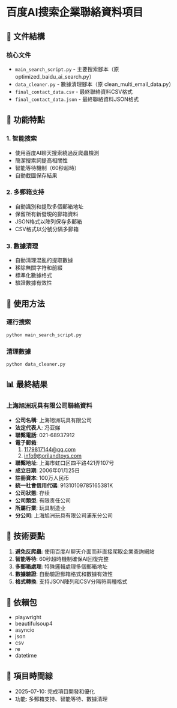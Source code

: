# 百度AI搜索企業聯絡資料項目

## 📁 文件結構

### 核心文件
- `main_search_script.py` - 主要搜索腳本（原 optimized_baidu_ai_search.py）
- `data_cleaner.py` - 數據清理腳本（原 clean_multi_email_data.py）
- `final_contact_data.csv` - 最終聯絡資料CSV格式
- `final_contact_data.json` - 最終聯絡資料JSON格式

## 🎯 功能特點

### 1. 智能搜索
- 使用百度AI聊天搜索繞過反爬蟲檢測
- 簡潔搜索詞提高相關性
- 智能等待機制（60秒超時）
- 自動截圖保存結果

### 2. 多郵箱支持
- 自動識別和提取多個郵箱地址
- 保留所有新發現的郵箱資料
- JSON格式以陣列保存多郵箱
- CSV格式以分號分隔多郵箱

### 3. 數據清理
- 自動清理混亂的提取數據
- 移除無關字符和前綴
- 標準化數據格式
- 驗證數據有效性

## 🚀 使用方法

### 運行搜索
```bash
python main_search_script.py
```

### 清理數據
```bash
python data_cleaner.py
```

## 📊 最終結果

### 上海旭洲玩具有限公司聯絡資料
- **公司名稱**: 上海旭洲玩具有限公司
- **法定代表人**: 冯亚娣
- **聯繫電話**: 021-68937912
- **電子郵箱**: 
  1. 1179817144@qq.com
  2. info9@orilandtoys.com
- **聯繫地址**: 上海市虹口区四平路421弄107号
- **成立日期**: 2006年01月25日
- **註冊資本**: 100万人民币
- **統一社會信用代碼**: 91310109785165381K
- **公司狀態**: 存续
- **公司類型**: 有限责任公司
- **所屬行業**: 玩具制造业
- **分公司**: 上海旭洲玩具有限公司浦东分公司

## 📝 技術要點

1. **避免反爬蟲**: 使用百度AI聊天介面而非直接爬取企業查詢網站
2. **智能等待**: 60秒超時機制確保AI回復完整
3. **多郵箱處理**: 特殊邏輯處理多個郵箱地址
4. **數據驗證**: 自動驗證郵箱格式和數據有效性
5. **格式轉換**: 支持JSON陣列和CSV分隔符兩種格式

## 🔧 依賴包
- playwright
- beautifulsoup4
- asyncio
- json
- csv
- re
- datetime

## 📅 項目時間線
- 2025-07-10: 完成項目開發和優化
- 功能: 多郵箱支持、智能等待、數據清理

